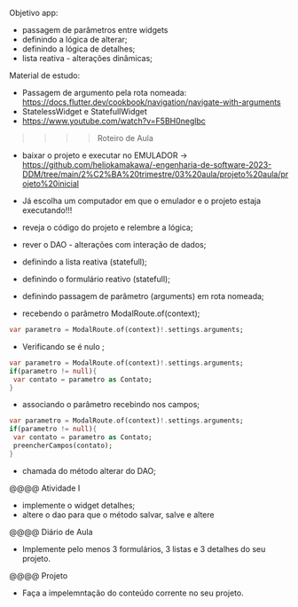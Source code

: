 Objetivo app:
- passagem de parâmetros entre widgets
 - definindo a lógica de alterar;
 - definindo a lógica de detalhes;
- lista reativa - alterações dinâmicas;

Material de estudo:
- Passagem de argumento pela rota nomeada: https://docs.flutter.dev/cookbook/navigation/navigate-with-arguments
- StatelessWidget e StatefullWidget
 - https://www.youtube.com/watch?v=F5BH0neglbc


>>>> Roteiro de Aula
- baixar o projeto e executar no EMULADOR → https://github.com/heliokamakawa/-engenharia-de-software-2023-DDM/tree/main/2%C2%BA%20trimestre/03%20aula/projeto%20aula/projeto%20inicial
- Já escolha um computador em que o emulador e o projeto estaja executando!!!
- reveja o código do projeto e relembre a lógica;
- rever o DAO - alterações com interação de dados; 

- definindo a lista reativa (statefull);
- definindo o formulário reativo (statefull);

- definindo passagem de parâmetro (arguments) em rota nomeada;
- recebendo o parâmetro ModalRoute.of(context);
```dart
var parametro = ModalRoute.of(context)!.settings.arguments;
```
- Verificando se é nulo ;
```dart
var parametro = ModalRoute.of(context)!.settings.arguments;
if(parametro != null){
 var contato = parametro as Contato;
} 
```
- associando o parâmetro recebindo nos campos; 
```dart
var parametro = ModalRoute.of(context)!.settings.arguments;
if(parametro != null){
 var contato = parametro as Contato;
 preencherCampos(contato);
} 
```
- chamada do método alterar do DAO;

@@@@ Atividade I 
- implemente o widget detalhes;
- altere o dao para que o método salvar, salve e altere


@@@@ Diário de Aula
- Implemente pelo menos 3 formulários, 3 listas e 3 detalhes do seu projeto.

@@@@ Projeto
- Faça a impelemntação do conteúdo corrente no seu projeto.

